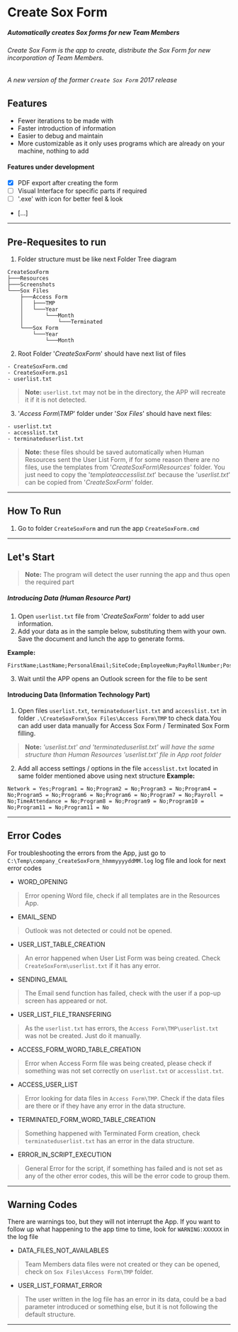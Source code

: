 # Create Sox Form
##### _Automatically creates Sox forms for new Team Members_

###### Create Sox Form is the app to create, distribute the Sox Form for new incorporation of Team Members.
###### _A new version of the former `Create Sox Form` 2017 release_

## Features

- Fewer iterations to be made with
- Faster introduction of information
- Easier to debug and maintain
- More customizable as it only uses programs which are already on your machine, nothing to add

#### Features under development
- [X] PDF export after creating the form
- [ ] Visual Interface for specific parts if required
- [ ] '.exe' with icon for better feel & look
- [...]

----

## Pre-Requesites to run
1. Folder structure must be like next Folder Tree diagram
```
CreateSoxForm
├───Resources
├───Screenshots
└───Sox Files
    ├───Access Form
    │   ├───TMP
    │   └───Year
    │       └───Month
    │           └───Terminated
    └───Sox Form
        └───Year
            └───Month
```
2. Root Folder '_CreateSoxForm_' should have next list of files
```
- CreateSoxForm.cmd
- CreateSoxForm.ps1
- userlist.txt
```
>**Note:** `userlist.txt` may not be in the directory, the APP will recreate it if it is not detected.

3. '_Access Form\TMP_'  folder under '_Sox Files_' should have next files:
```
- userlist.txt
- accesslist.txt
- terminateduserlist.txt
```
> **Note:** these files should be saved automatically when Human Resources sent the User List Form, if for some reason there are no files, use the templates from '_CreateSoxForm\Resources_' folder. You just need to copy the '_templateaccesslist.txt_' because the '_userlist.txt_' can be copied from '_CreateSoxForm_' folder. 


----
## How To Run
1. Go to folder `CreateSoxForm` and run the app `CreateSoxForm.cmd`

----
## Let's Start
>**Note:** The program will detect the user running the app and thus open the required part
##### Introducing Data (Human Resource Part)

 1. Open `userlist.txt` file from '_CreateSoxForm_' folder to add user information.
2. Add your data as in the sample below, substituting them with your own. Save the document and lunch the app to generate forms.

**Example:**
```
FirstName;LastName;PersonalEmail;SiteCode;EmployeeNum;PayRollNumber;Position;Department;Starting/Leaving;StartDate
```
 3. Wait until the APP opens an Outlook screen for the file to be sent
 

#### Introducing Data (Information Technology Part)

1. Open files `userlist.txt`, `terminateduserlist.txt` and `accesslist.txt` in folder `.\CreateSoxForm\Sox Files\Access Form\TMP` to check data.You can add user data manually for Access Sox Form / Terminated Sox Form filling.
>**Note:** _'userlist.txt' and 'terminateduserlist.txt' will have the same structure than Human Resources 'userlist.txt' file in App root folder_
2. Add all access settings / options in the file `accesslist.txt` located in same folder mentioned above using next structure
**Example:**
```
Network = Yes;Program1 = No;Program2 = No;Program3 = No;Program4 = No;Program5 = No;Program6 = No;Program6 = No;Program7 = No;Payroll = No;TimeAttendance = No;Program8 = No;Program9 = No;Program10 = No;Program11 = No;Program11 = No
```
----
## Error Codes
For troubleshooting the errors from the App, just go to `C:\Temp\company_CreateSoxForm_hhmmyyyyddMM.log` log file and look for next error codes

- WORD_OPENING
> Error opening Word file, check if all templates are in the Resources App.
- EMAIL_SEND
> Outlook was not detected or could not be opened.
- USER_LIST_TABLE_CREATION
> An error happened when User List Form was being created. Check `CreateSoxForm\userlist.txt` if it has any error.
- SENDING_EMAIL
> The Email send function has failed, check with the user if a pop-up screen has appeared or not.
- USER_LIST_FILE_TRANSFERING
> As the `userlist.txt` has errors, the `Access Form\TMP\userlist.txt` was not be created. Just do it manually.
- ACCESS_FORM_WORD_TABLE_CREATION
> Error when Access Form file was being created, please check if something was not set correctly on `userlist.txt` or `accesslist.txt`.
- ACCESS_USER_LIST
> Error looking for data files in `Access Form\TMP`. Check if the data files are there or if they have any error in the data structure. 
- TERMINATED_FORM_WORD_TABLE_CREATION
> Something happened with Terminated Form creation, check `terminateduserlist.txt` has an error in the data structure.
- ERROR_IN_SCRIPT_EXECUTION
> General Error for the script, if something has failed and is not set as any of the other error codes, this will be the error code to group them.

----

## Warning Codes
There are warnings too, but they will not interrupt the App. If you want to follow up what happening to the app time to time, look for `WARNING:XXXXXX` in the log file
- DATA_FILES_NOT_AVAILABLES
> Team Members data files were not created or they can be opened, check on `Sox Files\Access Form\TMP` folder.
- USER_LIST_FORMAT_ERROR
> The user written in the log file has an error in its data, could be a bad parameter introduced or something else, but it is not following the default structure.
----
